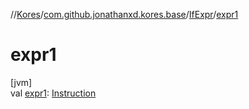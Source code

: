 //[Kores](../../../index.md)/[com.github.jonathanxd.kores.base](../index.md)/[IfExpr](index.md)/[expr1](expr1.md)

# expr1

[jvm]\
val [expr1](expr1.md): [Instruction](../../com.github.jonathanxd.kores/-instruction/index.md)
